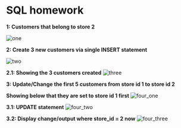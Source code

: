 # SQL homework

**1: Customers that belong to store 2**

![one](https://github.com/DanEbrah/homework/assets/50346743/02cf12ef-1e65-494d-b81b-4c32cc3a6818)

**2: Create 3 new customers via single INSERT statement**

![two](https://github.com/DanEbrah/homework/assets/50346743/e907bd25-09ca-4d10-9dff-e019b1e62489)

**2.1: Showing the 3 customers created** 
![three](https://github.com/DanEbrah/homework/assets/50346743/5ee9ca98-e7a6-4133-8914-dc6a75c8e9f8)

**3: Update/Change the first 5 customers from store id 1 to store id 2**


**Showing below that they are set to store id 1 first**
![four_one](https://github.com/DanEbrah/homework/assets/50346743/8cb8326f-e6c7-47c3-9037-c91e30557ef3)

**3.1: UPDATE statement** 
![four_two](https://github.com/DanEbrah/homework/assets/50346743/069680b7-8ff3-4485-a599-ad8683612de7)

**3.2: Display change/output where store_id = 2 now** 
![four_three](https://github.com/DanEbrah/homework/assets/50346743/8d1ef5e8-ec07-4c53-9028-4ab538c017e7)



